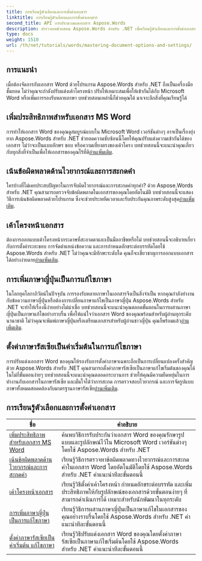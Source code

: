 ```yaml
---
title: การเรียนรู้ตัวเลือกและการตั้งค่าเอกสาร
linktitle: การเรียนรู้ตัวเลือกและการตั้งค่าเอกสาร
second_title: API การประมวลผลเอกสาร Aspose.Words
description: สำรวจบทช่วยสอน Aspose.Words สำหรับ .NET เพื่อเรียนรู้ตัวเลือกและการตั้งค่าเอกสาร เรียนรู้การปรับแต่งสำหรับ Word การตรวจสอบไวยากรณ์ การจัดวางหน้า และการแก้ไขภาษา
type: docs
weight: 1510
url: /th/net/tutorials/words/mastering-document-options-and-settings/
---
```

## การแนะนำ

เมื่อต้องจัดการกับเอกสาร Word ด้วยโปรแกรม Aspose.Words สำหรับ .NET ถือเป็นเครื่องมือชั้นยอด ไม่ว่าคุณจะกำลังปรับแต่งเค้าโครงหน้า ปรับให้เหมาะสมเพื่อให้เข้ากันได้กับ Microsoft Word หรือเพิ่มการรองรับหลายภาษา บทช่วยสอนเหล่านี้ก็ช่วยคุณได้ มาเจาะลึกสิ่งที่คุณเรียนรู้ได้

## เพิ่มประสิทธิภาพสำหรับเอกสาร MS Word
 การทำให้เอกสาร Word ของคุณดูสมบูรณ์แบบใน Microsoft Word เวอร์ชันต่างๆ อาจเป็นเรื่องยุ่งยาก Aspose.Words สำหรับ .NET ช่วยลดความซับซ้อนนี้โดยให้คุณปรับแต่งความเข้ากันได้ของเอกสาร ไม่ว่าจะเป็นแบบอักษร ขอบ หรือความเที่ยงตรงของเค้าโครง บทช่วยสอนนี้จะแนะนำคุณเกี่ยวกับทุกสิ่งที่จำเป็นเพื่อให้เอกสารของคุณไร้ที่ติ[อ่านเพิ่มเติม](./optimize-for-ms-word-document/).

## เน้นข้อผิดพลาดด้านไวยากรณ์และการสะกดคำ
 ใครบ้างที่ไม่เคยประสบปัญหาในการจับผิดไวยากรณ์และการสะกดคำทุกคำ? ด้วย Aspose.Words สำหรับ .NET คุณสามารถตรวจจับข้อผิดพลาดในเอกสารของคุณโดยอัตโนมัติ บทช่วยสอนนี้จะแสดงวิธีการเน้นข้อผิดพลาดด้วยโปรแกรม ซึ่งจะช่วยประหยัดเวลาและรับประกันคุณภาพระดับสูงสุด[อ่านเพิ่มเติม](./highlight-grammatical-and-spelling-errors/).

## เค้าโครงหน้าเอกสาร
ต้องการออกแบบเค้าโครงหน้ากระดาษที่สะอาดตาและเป็นมืออาชีพหรือไม่ บทช่วยสอนนี้จะอธิบายเกี่ยวกับการตั้งค่าระยะขอบ การจัดตำแหน่งข้อความ และการกำหนดอักขระต่อบรรทัดโดยใช้ Aspose.Words สำหรับ .NET ไม่ว่าคุณจะมีทักษะระดับใด คุณก็จะเชี่ยวชาญการออกแบบเอกสารได้อย่างง่ายดาย[อ่านเพิ่มเติม](./document-page-layout/).

## การเพิ่มภาษาญี่ปุ่นเป็นการแก้ไขภาษา
 ในโลกยุคโลกาภิวัตน์ในปัจจุบัน การรองรับหลายภาษาในเอกสารจึงเป็นสิ่งจำเป็น หากคุณกำลังทำงานกับข้อความภาษาญี่ปุ่นหรือต้องการเปลี่ยนภาษาแก้ไขเป็นภาษาญี่ปุ่น Aspose.Words สำหรับ .NET จะทำให้เรื่องนี้ง่ายอย่างไม่น่าเชื่อ บทช่วยสอนนี้จะแนะนำคุณตลอดขั้นตอนในการผสานภาษาญี่ปุ่นเป็นภาษาแก้ไขอย่างราบรื่น เพื่อให้แน่ใจว่าเอกสาร Word ของคุณพร้อมสำหรับผู้อ่านทุกระดับนานาชาติ ไม่ว่าคุณจะพิมพ์ภาษาญี่ปุ่นหรือเตรียมเอกสารสำหรับผู้อ่านชาวญี่ปุ่น คุณก็พร้อมแล้ว[อ่านเพิ่มเติม](./adding-japanese-as-editing-languages/).

## ตั้งค่าภาษารัสเซียเป็นค่าเริ่มต้นในการแก้ไขภาษา
การปรับแต่งเอกสาร Word ของคุณให้รองรับการตั้งค่าภาษาเฉพาะถือเป็นการเปลี่ยนแปลงครั้งสำคัญ ด้วย Aspose.Words สำหรับ .NET คุณสามารถตั้งค่าภาษารัสเซียเป็นภาษาแก้ไขเริ่มต้นของคุณได้ในไม่กี่ขั้นตอนง่ายๆ บทช่วยสอนนี้จะแนะนำคุณตลอดกระบวนการ ช่วยให้คุณมีความยืดหยุ่นในการทำงานกับเอกสารในภาษารัสเซีย และมั่นใจได้ว่าการสะกด การตรวจสอบไวยากรณ์ และการจัดรูปแบบภาษาทั้งหมดสอดคล้องกับมาตรฐานภาษารัสเซีย[อ่านเพิ่มเติม](./set-russian-as-default-edit-language/).


 ## การเรียนรู้ตัวเลือกและการตั้งค่าเอกสาร
| ชื่อ | คำอธิบาย |
| --- | --- |
| [เพิ่มประสิทธิภาพสำหรับเอกสาร MS Word](./optimize-for-ms-word-document/) | ค้นพบวิธีการรับประกันว่าเอกสาร Word ของคุณรักษารูปแบบและรูปลักษณ์ไว้ใน Microsoft Word เวอร์ชันต่างๆ โดยใช้ Aspose.Words สำหรับ .NET |
| [เน้นข้อผิดพลาดด้านไวยากรณ์และการสะกดคำ](./highlight-grammatical-and-spelling-errors/) | เรียนรู้วิธีการตรวจหาข้อผิดพลาดทางไวยากรณ์และการสะกดคำในเอกสาร Word โดยอัตโนมัติโดยใช้ Aspose.Words สำหรับ .NET คำแนะนำทีละขั้นตอนนี้ |
| [เค้าโครงหน้าเอกสาร](./document-page-layout/) | เรียนรู้วิธีตั้งค่าเค้าโครงหน้า กำหนดอักขระต่อบรรทัด และเพิ่มประสิทธิภาพให้กับรูปลักษณ์ของเอกสารด้วยขั้นตอนง่ายๆ ที่สามารถดำเนินการได้ เหมาะสำหรับนักพัฒนาในทุกระดับ |
| [การเพิ่มภาษาญี่ปุ่นเป็นการแก้ไขภาษา](./adding-japanese-as-editing-languages/) | เรียนรู้วิธีการผสานภาษาญี่ปุ่นเป็นภาษาแก้ไขในเอกสารของคุณอย่างราบรื่นโดยใช้ Aspose.Words สำหรับ .NET คำแนะนำทีละขั้นตอนนี้ |
| [ตั้งค่าภาษารัสเซียเป็นค่าเริ่มต้น แก้ไขภาษา](./set-russian-as-default-edit-language/) | เรียนรู้วิธีปรับแต่งเอกสาร Word ของคุณโดยตั้งค่าภาษารัสเซียเป็นภาษาแก้ไขเริ่มต้นโดยใช้ Aspose.Words สำหรับ .NET คำแนะนำทีละขั้นตอนนี้ |